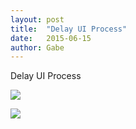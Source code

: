 ```yaml
---
layout: post
title:  "Delay UI Process"
date:   2015-06-15
author: Gabe
---
```


Delay UI Process

[![]({{site.offsiteimgs}}/delay1.png)]({{site.offsiteimgs}}/delay1.png)

[![]({{site.offsiteimgs}}/delay2.png)]({{site.offsiteimgs}}/delay2.png)